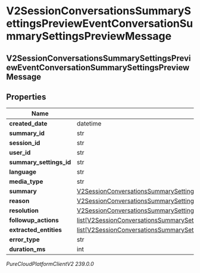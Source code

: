 # V2SessionConversationsSummarySettingsPreviewEventConversationSummarySettingsPreviewMessage

## V2SessionConversationsSummarySettingsPreviewEventConversationSummarySettingsPreviewMessage

## Properties

|Name | Type | Description | Notes|
|------------ | ------------- | ------------- | -------------|
| **created_date** | datetime |  | [optional] |
| **summary_id** | str |  | [optional] |
| **session_id** | str |  | [optional] |
| **user_id** | str |  | [optional] |
| **summary_settings_id** | str |  | [optional] |
| **language** | str |  | [optional] |
| **media_type** | str |  | [optional] |
| **summary** | [V2SessionConversationsSummarySettingsPreviewEventConversationSummaryMessage](V2SessionConversationsSummarySettingsPreviewEventConversationSummaryMessage) |  | [optional] |
| **reason** | [V2SessionConversationsSummarySettingsPreviewEventConversationReasonMessage](V2SessionConversationsSummarySettingsPreviewEventConversationReasonMessage) |  | [optional] |
| **resolution** | [V2SessionConversationsSummarySettingsPreviewEventConversationResolutionMessage](V2SessionConversationsSummarySettingsPreviewEventConversationResolutionMessage) |  | [optional] |
| **followup_actions** | [list[V2SessionConversationsSummarySettingsPreviewEventConversationFollowupAction]](V2SessionConversationsSummarySettingsPreviewEventConversationFollowupAction) |  | [optional] |
| **extracted_entities** | [list[V2SessionConversationsSummarySettingsPreviewEventConversationSummaryExtractedEntity]](V2SessionConversationsSummarySettingsPreviewEventConversationSummaryExtractedEntity) |  | [optional] |
| **error_type** | str |  | [optional] |
| **duration_ms** | int |  | [optional] |



_PureCloudPlatformClientV2 239.0.0_
